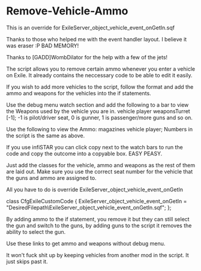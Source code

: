 # Remove-Vehicle-Ammo
This is an override for ExileServer_object_vehicle_event_onGetIn.sqf

Thanks to those who helped me with the event handler layout. I believe it was eraser :P BAD MEMORY!

Thanks to [GADD]WombDilator for the help with a few of the jets!

The script allows you to remove certain ammo whenever you enter a vehicle on Exile.
It already contains the neccessary code to be able to edit it easily.

If you wish to add more vehicles to the script, follow the format and add the ammo and weapons for the vehicles into the if statements.

Use the debug menu watch section and add the following to a bar to view the Weapons used by the vehicle you are in.
vehicle player weaponsTurret [-1];
-1 is pilot/driver seat, 0 is gunner, 1 is passenger/more guns and so on.

Use the following to view the Ammo:
magazines vehicle player;
Numbers in the script is the same as above.

If you use infiSTAR you can click copy next to the watch bars to run the code and copy the outcome into a copyable box. EASY PEASY.

Just add the classes for the vehicle, ammo and weapons as the rest of them are laid out.
Make sure you use the correct seat number for the vehicle that the guns and ammo are assigned to.

All you have to do is override ExileServer_object_vehicle_event_onGetIn

class CfgExileCustomCode 
{
  ExileServer_object_vehicle_event_onGetIn = "DesiredFilepath\ExileServer_object_vehicle_event_onGetIn.sqf";
};

By adding ammo to the if statement, you remove it but they can still select the gun and switch to the guns, by adding guns
to the script it removes the ability to select the gun.

Use these links to get ammo and weapons without debug menu.

It won't fuck shit up by keeping vehicles from another mod in the script. It just skips past it. 
